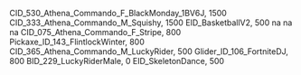 CID_530_Athena_Commando_F_BlackMonday_1BV6J, 1500
CID_333_Athena_Commando_M_Squishy, 1500
EID_BasketballV2, 500
na
na
na
CID_075_Athena_Commando_F_Stripe, 800
Pickaxe_ID_143_FlintlockWinter, 800
CID_365_Athena_Commando_M_LuckyRider, 500
Glider_ID_106_FortniteDJ, 800
BID_229_LuckyRiderMale, 0
EID_SkeletonDance, 500

